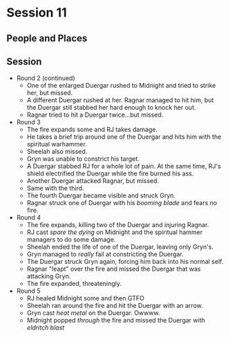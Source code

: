 # Session 11
## People and Places
## Session
* Round 2 (continued)
	* One of the enlarged Duergar rushed to Midnight and tried to strike her, but missed.
	* A different Duergar rushed at her. Ragnar managed to hit him, but the Duergar still stabbed her hard enough to knock her out.
	* Ragnar tried to hit a Duergar twice...but missed.
* Round 3
	* The fire expands some and RJ takes damage.
	* He takes a brief trip around one of the Duergar and hits him with the spiritual warhammer.
	* Sheelah also missed.
	* Gryn was unable to constrict his target.
	* A Duergar stabbed RJ for a whole lot of pain. At the same time, RJ's shield electrified the Duergar while the fire burned his ass.
	* Another Duergar attacked Ragnar, but missed.
	* Same with the third.
	* The fourth Duergar became visible and struck Gryn.
	* Ragnar struck one of Duergar with his _booming blade_ and fears no fire.
* Round 4
	* The fire expands, killing two of the Duergar and injuring Ragnar.
	* RJ cast _spare the dying_ on Midnight and the spiritual hammer managers to do some damage.
	* Sheelah ended the life of one of the Duergar, leaving only Gryn's.
	* Gryn managed to _really_ fail at constricting the Duergar.
	* The Duergar struck Gryn again, forcing him back into his normal self.
	* Ragnar "leapt" over the fire and missed the Duergar that was attacking Gryn.
	* The fire expanded, threateningly.
* Round 5
	* RJ healed Midnight some and then GTFO
	* Sheelah ran around the fire and hit the Duergar with an arrow.
	* Gryn cast _heat metal_ on the Duergar. Owwww.
	* Midnight popped _through_ the fire and missed the Duergar with _eldritch blast_
<!--stackedit_data:
eyJoaXN0b3J5IjpbLTE4NzMwMDM1MjQsMTE3NzQ1MTY4NCwtNj
Q4NzQ2OTc0LDIwODA1NDgzMzQsLTEyMDk5NTM3OTksLTE4NDE0
NjAzNjAsLTM0NDk1MjM5NiwtMTk4NjU2OTAzNCwtMTAzMTA0Nz
c1NV19
-->